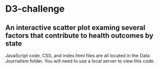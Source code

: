 # D3-challenge
## An interactive scatter plot examing several factors that contribute to health outcomes by state

JavaScript code, CSS, and index.html files are all located in the Data Journalism folder. You will need to use a local server to view this code. 
